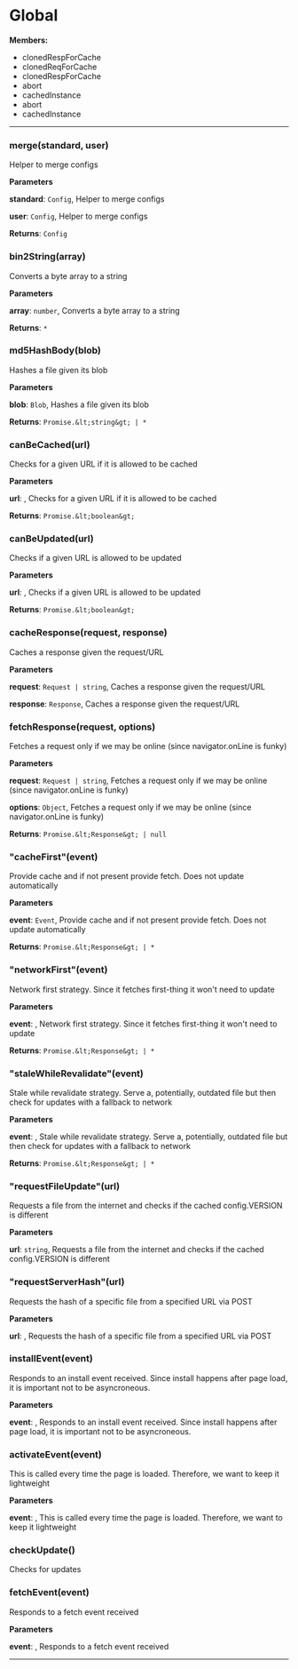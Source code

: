 # Global




**Members:**

+ clonedRespForCache
+ clonedReqForCache
+ clonedRespForCache
+ abort
+ cachedInstance
+ abort
+ cachedInstance

* * *

### merge(standard, user) 

Helper to merge configs

**Parameters**

**standard**: `Config`, Helper to merge configs

**user**: `Config`, Helper to merge configs

**Returns**: `Config`


### bin2String(array) 

Converts a byte array to a string

**Parameters**

**array**: `number`, Converts a byte array to a string

**Returns**: `*`


### md5HashBody(blob) 

Hashes a file given its blob

**Parameters**

**blob**: `Blob`, Hashes a file given its blob

**Returns**: `Promise.&lt;string&gt; | *`


### canBeCached(url) 

Checks for a given URL if it is allowed to be cached

**Parameters**

**url**: , Checks for a given URL if it is allowed to be cached

**Returns**: `Promise.&lt;boolean&gt;`


### canBeUpdated(url) 

Checks if a given URL is allowed to be updated

**Parameters**

**url**: , Checks if a given URL is allowed to be updated

**Returns**: `Promise.&lt;boolean&gt;`


### cacheResponse(request, response) 

Caches a response given the request/URL

**Parameters**

**request**: `Request | string`, Caches a response given the request/URL

**response**: `Response`, Caches a response given the request/URL



### fetchResponse(request, options) 

Fetches a request only if we may be online (since navigator.onLine is funky)

**Parameters**

**request**: `Request | string`, Fetches a request only if we may be online (since navigator.onLine is funky)

**options**: `Object`, Fetches a request only if we may be online (since navigator.onLine is funky)

**Returns**: `Promise.&lt;Response&gt; | null`


### &quot;cacheFirst&quot;(event) 

Provide cache and if not present provide fetch.
Does not update automatically

**Parameters**

**event**: `Event`, Provide cache and if not present provide fetch.
Does not update automatically

**Returns**: `Promise.&lt;Response&gt; | *`


### &quot;networkFirst&quot;(event) 

Network first strategy.
Since it fetches first-thing it won't need to update

**Parameters**

**event**: , Network first strategy.
Since it fetches first-thing it won't need to update

**Returns**: `Promise.&lt;Response&gt; | *`


### &quot;staleWhileRevalidate&quot;(event) 

Stale while revalidate strategy.
Serve a, potentially, outdated file but then check for updates with a fallback to network

**Parameters**

**event**: , Stale while revalidate strategy.
Serve a, potentially, outdated file but then check for updates with a fallback to network

**Returns**: `Promise.&lt;Response&gt; | *`


### &quot;requestFileUpdate&quot;(url) 

Requests a file from the internet and checks if the cached config.VERSION is different

**Parameters**

**url**: `string`, Requests a file from the internet and checks if the cached config.VERSION is different



### &quot;requestServerHash&quot;(url) 

Requests the hash of a specific file from a specified URL via POST

**Parameters**

**url**: , Requests the hash of a specific file from a specified URL via POST



### installEvent(event) 

Responds to an install event received.
Since install happens after page load, it is important not to be asyncroneous.

**Parameters**

**event**: , Responds to an install event received.
Since install happens after page load, it is important not to be asyncroneous.



### activateEvent(event) 

This is called every time the page is loaded. Therefore, we want to keep it lightweight

**Parameters**

**event**: , This is called every time the page is loaded. Therefore, we want to keep it lightweight



### checkUpdate() 

Checks for updates



### fetchEvent(event) 

Responds to a fetch event received

**Parameters**

**event**: , Responds to a fetch event received




* * *










